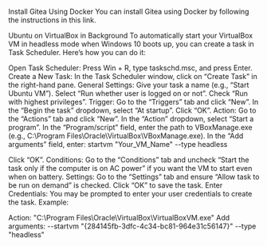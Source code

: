 Install Gitea Using Docker
You can install Gitea using Docker by following the instructions in this link.

Ubuntu on VirtualBox in Background
To automatically start your VirtualBox VM in headless mode when Windows 10 boots up, you can create a task in Task Scheduler. Here’s how you can do it:

Open Task Scheduler:
Press Win + R, type taskschd.msc, and press Enter.
Create a New Task:
In the Task Scheduler window, click on “Create Task” in the right-hand pane.
General Settings:
Give your task a name (e.g., “Start Ubuntu VM”).
Select “Run whether user is logged on or not”.
Check “Run with highest privileges”.
Trigger:
Go to the “Triggers” tab and click “New”.
In the “Begin the task” dropdown, select “At startup”.
Click “OK”.
Action:
Go to the “Actions” tab and click “New”.
In the “Action” dropdown, select “Start a program”.
In the “Program/script” field, enter the path to VBoxManage.exe (e.g., C:\Program Files\Oracle\VirtualBox\VBoxManage.exe).
In the “Add arguments” field, enter:
startvm "Your_VM_Name" --type headless

Click “OK”.
Conditions:
Go to the “Conditions” tab and uncheck “Start the task only if the computer is on AC power” if you want the VM to start even when on battery.
Settings:
Go to the “Settings” tab and ensure “Allow task to be run on demand” is checked.
Click “OK” to save the task.
Enter Credentials:
You may be prompted to enter your user credentials to create the task.
Example:

Action: "C:\Program Files\Oracle\VirtualBox\VirtualBoxVM.exe"
Add arguments: --startvm "{284145fb-3dfc-4c34-bc81-964e31c56147}" --type "headless"
